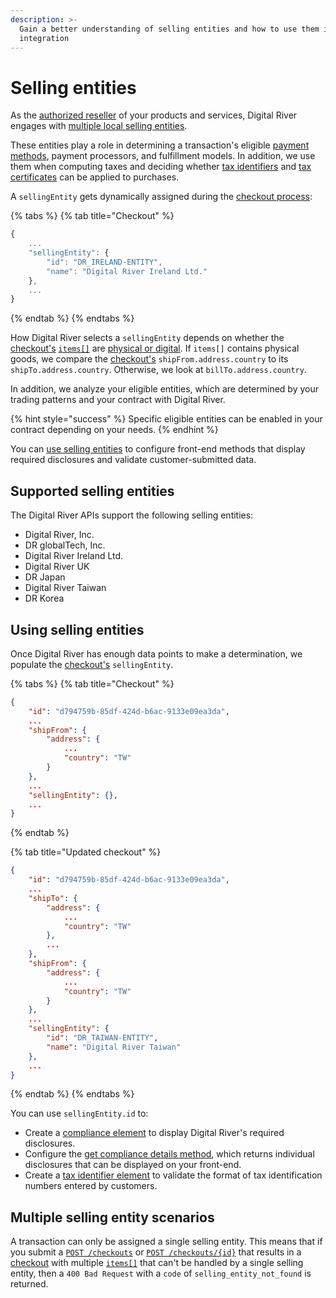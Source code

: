 ```yaml
---
description: >-
  Gain a better understanding of selling entities and how to use them in your
  integration
---
```


# Selling entities

As the [authorized reseller](../../../general-resources/glossary.md#merchant-of-record-seller-of-record-mor-sor) of your products and services, Digital River engages with [multiple local selling entities](selling-entities.md#supported-selling-entities).

These entities play a role in determining a transaction's eligible [payment methods](../../../payments/supported-payment-methods/), payment processors, and fulfillment models. In addition, we use them when computing taxes and deciding whether [tax identifiers](tax-identifiers.md) and [tax certificates](../../../customer-management/setting-tax-related-attributes.md#tax-certificates) can be applied to purchases.

A `sellingEntity` gets dynamically assigned during the [checkout process](./):

{% tabs %}
{% tab title="Checkout" %}
```javascript
{
    ...
    "sellingEntity": {
        "id": "DR_IRELAND-ENTITY",
        "name": "Digital River Ireland Ltd."
    },
    ...
}
```
{% endtab %}
{% endtabs %}

How Digital River selects a `sellingEntity` depends on whether the [checkout's](https://www.digitalriver.com/docs/digital-river-api-reference/#tag/Checkouts) [`items[]`](describing-the-items/) are [physical or digital](../../../product-management/creating-and-updating-skus.md#how-products-are-specified-as-physical-or-digital). If `items[]` contains physical goods, we compare the [checkout's](https://www.digitalriver.com/docs/digital-river-api-reference/#tag/Checkouts) `shipFrom.address.country` to its `shipTo.address.country`. Otherwise, we look at `billTo.address.country`.

In addition, we analyze your eligible entities, which are determined by your trading patterns and your contract with Digital River.

{% hint style="success" %}
Specific eligible entities can be enabled in your contract depending on your needs.
{% endhint %}

You can [use selling entities](selling-entities.md#using-selling-entities) to configure front-end methods that display required disclosures and validate customer-submitted data.

## Supported selling entities

The Digital River APIs support the following selling entities:

* Digital River, Inc.
* DR globalTech, Inc.
* Digital River Ireland Ltd.
* Digital River UK
* DR Japan
* Digital River Taiwan
* DR Korea

## Using selling entities

Once Digital River has enough data points to make a determination, we populate the [checkout's](https://www.digitalriver.com/docs/digital-river-api-reference/#tag/Checkouts) `sellingEntity`.&#x20;

{% tabs %}
{% tab title="Checkout" %}
```json
{
    "id": "d794759b-85df-424d-b6ac-9133e09ea3da",
    ...
    "shipFrom": {
        "address": {
            ...
            "country": "TW"
        }
    },
    ...
    "sellingEntity": {},
    ...
}
```
{% endtab %}

{% tab title="Updated checkout" %}
```json
{
    "id": "d794759b-85df-424d-b6ac-9133e09ea3da",
    ...
    "shipTo": {
        "address": {
            ...
            "country": "TW"
        },
        ...
    },
    "shipFrom": {
        "address": {
            ...
            "country": "TW"
        }
    },
    ...
    "sellingEntity": {
        "id": "DR_TAIWAN-ENTITY",
        "name": "Digital River Taiwan"
    },
    ...
}
```
{% endtab %}
{% endtabs %}

You can use `sellingEntity.id` to:

* Create a [compliance element](../../../developer-resources/reference/elements/compliance-elements.md) to display Digital River's required disclosures.
* Configure the [get compliance details method](../../../developer-resources/reference/digitalriver-object.md#digitalriver.compliance.getdetails-businessentitycode-locale), which returns individual disclosures that can be displayed on your front-end.
* Create a [tax identifier element](../../../developer-resources/reference/elements/tax-identifier-element.md) to validate the format of tax identification numbers entered by customers.

## Multiple selling entity scenarios

A transaction can only be assigned a single selling entity. This means that if you submit a [`POST /checkouts`](https://www.digitalriver.com/docs/digital-river-api-reference/#operation/createCheckouts) or [`POST /checkouts/{id}`](https://www.digitalriver.com/docs/digital-river-api-reference/#operation/updateCheckouts) that results in a [checkout](https://www.digitalriver.com/docs/digital-river-api-reference/#tag/Checkouts) with multiple [`items[]`](describing-the-items/) that can't be handled by a single selling entity, then a `400 Bad Request` with a `code` of `selling_entity_not_found` is returned.

